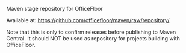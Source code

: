 Maven stage repository for OfficeFloor

Available at:  https://github.com/officefloor/maven/raw/repository/

Note that this is only to confirm releases before publishing to Maven Central.  It should NOT be used as repository for projects building with OfficeFloor.

